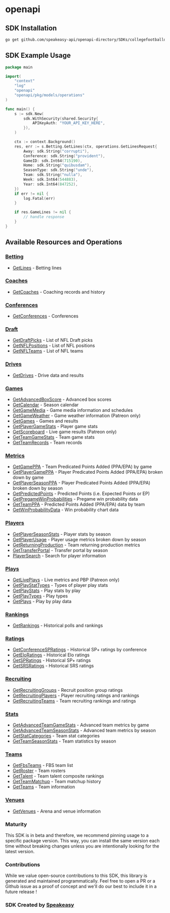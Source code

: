 # openapi

<!-- Start SDK Installation -->
## SDK Installation

```bash
go get github.com/speakeasy-api/openapi-directory/SDKs/collegefootballdata.com/4.4.12/go
```
<!-- End SDK Installation -->

## SDK Example Usage
<!-- Start SDK Example Usage -->
```go
package main

import(
	"context"
	"log"
	"openapi"
	"openapi/pkg/models/operations"
)

func main() {
    s := sdk.New(
        sdk.WithSecurity(shared.Security{
            APIKeyAuth: "YOUR_API_KEY_HERE",
        }),
    )

    ctx := context.Background()
    res, err := s.Betting.GetLines(ctx, operations.GetLinesRequest{
        Away: sdk.String("corrupti"),
        Conference: sdk.String("provident"),
        GameID: sdk.Int64(715190),
        Home: sdk.String("quibusdam"),
        SeasonType: sdk.String("unde"),
        Team: sdk.String("nulla"),
        Week: sdk.Int64(544883),
        Year: sdk.Int64(847252),
    })
    if err != nil {
        log.Fatal(err)
    }

    if res.GameLines != nil {
        // handle response
    }
}
```
<!-- End SDK Example Usage -->

<!-- Start SDK Available Operations -->
## Available Resources and Operations


### [Betting](docs/betting/README.md)

* [GetLines](docs/betting/README.md#getlines) - Betting lines

### [Coaches](docs/coaches/README.md)

* [GetCoaches](docs/coaches/README.md#getcoaches) - Coaching records and history

### [Conferences](docs/conferences/README.md)

* [GetConferences](docs/conferences/README.md#getconferences) - Conferences

### [Draft](docs/draft/README.md)

* [GetDraftPicks](docs/draft/README.md#getdraftpicks) - List of NFL Draft picks
* [GetNFLPositions](docs/draft/README.md#getnflpositions) - List of NFL positions
* [GetNFLTeams](docs/draft/README.md#getnflteams) - List of NFL teams

### [Drives](docs/drives/README.md)

* [GetDrives](docs/drives/README.md#getdrives) - Drive data and results

### [Games](docs/games/README.md)

* [GetAdvancedBoxScore](docs/games/README.md#getadvancedboxscore) - Advanced box scores
* [GetCalendar](docs/games/README.md#getcalendar) - Season calendar
* [GetGameMedia](docs/games/README.md#getgamemedia) - Game media information and schedules
* [GetGameWeather](docs/games/README.md#getgameweather) - Game weather information (Patreon only)
* [GetGames](docs/games/README.md#getgames) - Games and results
* [GetPlayerGameStats](docs/games/README.md#getplayergamestats) - Player game stats
* [GetScoreboard](docs/games/README.md#getscoreboard) - Live game results (Patreon only)
* [GetTeamGameStats](docs/games/README.md#getteamgamestats) - Team game stats
* [GetTeamRecords](docs/games/README.md#getteamrecords) - Team records

### [Metrics](docs/metrics/README.md)

* [GetGamePPA](docs/metrics/README.md#getgameppa) - Team Predicated Points Added (PPA/EPA) by game
* [GetPlayerGamePPA](docs/metrics/README.md#getplayergameppa) - Player Predicated Points Added (PPA/EPA) broken down by game
* [GetPlayerSeasonPPA](docs/metrics/README.md#getplayerseasonppa) - Player Predicated Points Added (PPA/EPA) broken down by season
* [GetPredictedPoints](docs/metrics/README.md#getpredictedpoints) - Predicted Points (i.e. Expected Points or EP)
* [GetPregameWinProbabilities](docs/metrics/README.md#getpregamewinprobabilities) - Pregame win probability data
* [GetTeamPPA](docs/metrics/README.md#getteamppa) - Predicted Points Added (PPA/EPA) data by team
* [GetWinProbabilityData](docs/metrics/README.md#getwinprobabilitydata) - Win probability chart data

### [Players](docs/players/README.md)

* [GetPlayerSeasonStats](docs/players/README.md#getplayerseasonstats) - Player stats by season
* [GetPlayerUsage](docs/players/README.md#getplayerusage) - Player usage metrics broken down by season
* [GetReturningProduction](docs/players/README.md#getreturningproduction) - Team returning production metrics
* [GetTransferPortal](docs/players/README.md#gettransferportal) - Transfer portal by season
* [PlayerSearch](docs/players/README.md#playersearch) - Search for player information

### [Plays](docs/plays/README.md)

* [GetLivePlays](docs/plays/README.md#getliveplays) - Live metrics and PBP (Patreon only)
* [GetPlayStatTypes](docs/plays/README.md#getplaystattypes) - Types of player play stats
* [GetPlayStats](docs/plays/README.md#getplaystats) - Play stats by play
* [GetPlayTypes](docs/plays/README.md#getplaytypes) - Play types
* [GetPlays](docs/plays/README.md#getplays) - Play by play data

### [Rankings](docs/rankings/README.md)

* [GetRankings](docs/rankings/README.md#getrankings) - Historical polls and rankings

### [Ratings](docs/ratings/README.md)

* [GetConferenceSPRatings](docs/ratings/README.md#getconferencespratings) - Historical SP+ ratings by conference
* [GetEloRatings](docs/ratings/README.md#geteloratings) - Historical Elo ratings
* [GetSPRatings](docs/ratings/README.md#getspratings) - Historical SP+ ratings
* [GetSRSRatings](docs/ratings/README.md#getsrsratings) - Historical SRS ratings

### [Recruiting](docs/recruiting/README.md)

* [GetRecruitingGroups](docs/recruiting/README.md#getrecruitinggroups) - Recruit position group ratings
* [GetRecruitingPlayers](docs/recruiting/README.md#getrecruitingplayers) - Player recruiting ratings and rankings
* [GetRecruitingTeams](docs/recruiting/README.md#getrecruitingteams) - Team recruiting rankings and ratings

### [Stats](docs/stats/README.md)

* [GetAdvancedTeamGameStats](docs/stats/README.md#getadvancedteamgamestats) - Advanced team metrics by game
* [GetAdvancedTeamSeasonStats](docs/stats/README.md#getadvancedteamseasonstats) - Advanced team metrics by season
* [GetStatCategories](docs/stats/README.md#getstatcategories) - Team stat categories
* [GetTeamSeasonStats](docs/stats/README.md#getteamseasonstats) - Team statistics by season

### [Teams](docs/teams/README.md)

* [GetFbsTeams](docs/teams/README.md#getfbsteams) - FBS team list
* [GetRoster](docs/teams/README.md#getroster) - Team rosters
* [GetTalent](docs/teams/README.md#gettalent) - Team talent composite rankings
* [GetTeamMatchup](docs/teams/README.md#getteammatchup) - Team matchup history
* [GetTeams](docs/teams/README.md#getteams) - Team information

### [Venues](docs/venues/README.md)

* [GetVenues](docs/venues/README.md#getvenues) - Arena and venue information
<!-- End SDK Available Operations -->

### Maturity

This SDK is in beta and therefore, we recommend pinning usage to a specific package version.
This way, you can install the same version each time without breaking changes unless you are intentionally
looking for the latest version.

### Contributions

While we value open-source contributions to this SDK, this library is generated and maintained programmatically.
Feel free to open a PR or a Github issue as a proof of concept and we'll do our best to include it in a future release !

### SDK Created by [Speakeasy](https://docs.speakeasyapi.dev/docs/using-speakeasy/client-sdks)
